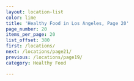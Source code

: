 ```yaml
---
layout: location-list
color: lime
title: 'Healthy Food in Los Angeles, Page 20'
page_number: 20
items_per_page: 20
list_offset: 380
first: /locations/
next: /locations/page21/
previous: /locations/page19/
category: Healthy Food

---
```


